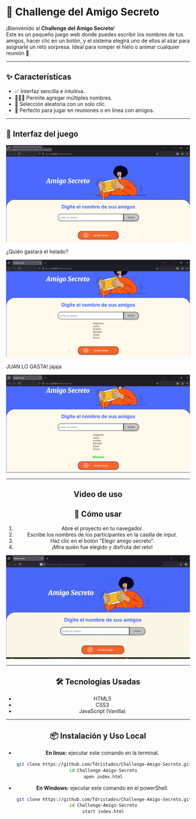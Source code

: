 # 🎁 Challenge del Amigo Secreto

¡Bienvenido al **Challenge del Amigo Secreto**!  
Este es un pequeño juego web donde puedes escribir los nombres de tus amigos, hacer clic en un botón, y el sistema elegirá uno de ellos al azar para asignarle un reto sorpresa. Ideal para romper el hielo o animar cualquier reunión 🎉.

---

## ✨ Características

- ✅ Interfaz sencilla e intuitiva.
- 🧑‍🤝‍🧑 Permite agregar múltiples nombres.
- 🔄 Selección aleatoria con un solo clic.
- 🎲 Perfecto para jugar en reuniones o en línea con amigos.

---

## 📸 Interfaz del juego

<div align="center">
  <img src="assets/Captura1.png" alt="Captura de pantalla 1">
</div>

<p>¿Quién gastará el helado?

<div align="center">
  <img src="assets/Captura2.png" alt="Captura de pantalla 2">
</div>

<p>JUAN LO GASTA! jajaja
<div align="center">
  <img src="assets/Captura3.png" alt="Captura de pantalla 3">

---

## Video de uso

## 🚀 Cómo usar

1. Abre el proyecto en tu navegador.
2. Escribe los nombres de los participantes en la casilla de input.
3. Haz clic en el botón "Elegir amigo secreto".
4. ¡Mira quién fue elegido y disfruta del reto!

<div align="center">
  <img src="assets/Video.gif" alt="Video">
</div>

---

## 🛠️ Tecnologías Usadas

- HTML5
- CSS3
- JavaScript (Vanilla)

---

## 📦 Instalación y Uso Local
- **En linux:** ejecutar este comando en la terminal.
```bash
    git clone https://github.com/Tdristados/Challenge-Amigo-Secreto.git
    cd Challenge-Amigo-Secreto
    open index.html
```
- **En Windows:** ejecutar este comando en el powerShell.
```bash
    git clone https://github.com/Tdristados/Challenge-Amigo-Secreto.git
    cd Challenge-Amigo-Secreto
    start index.html
``` 
